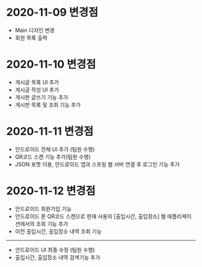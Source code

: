 # 2020-11-09 변경점

 - Main 디자인 변경
 - 회원 목록 출력

# 2020-11-10 변경점

 - 게시글 목록 UI 추가
 - 게시글 작성 UI 추가
 - 게시판 글쓰기 기능 추가
 - 게시판 목록 및 조회 기능 추가
 
 
 # 2020-11-11 변경점
 
 - 안드로이드 전체 UI 추가 (팀원 수행)
 - QR코드 스캔 기능 추가(팀원 수행)
 - JSON 포맷 이용, 안드로이드 앱과 스프링 웹 서버 연결 후 로그인 기능 추가

 # 2020-11-12 변경점
 - 안드로이드 회원가입 기능 
 - 안드로이드 폰 QR코드 스캔으로 현재 사용자 [출입시간, 출입장소] 웹 애플리케이션에서의 조회 기능 추가
 - 이전 출입시간, 출입장소 내역 조회 기능
 
 ------
 
 - 안드로이드 UI 최종 수정 (팀원 수행)
 - 출입시간, 출입장소 내역 검색기능 추가
